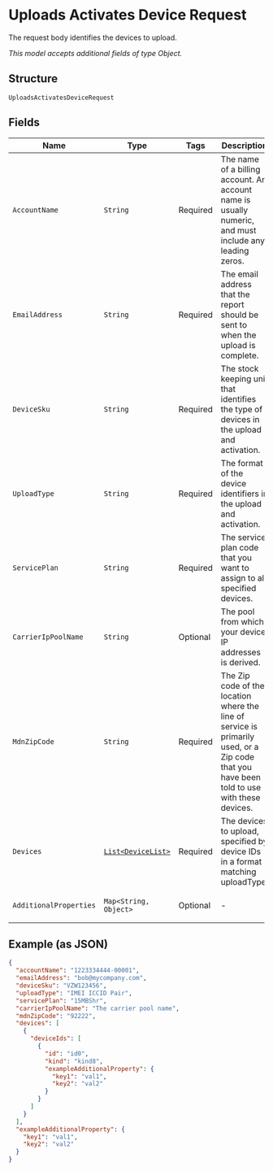 
# Uploads Activates Device Request

The request body identifies the devices to upload.

*This model accepts additional fields of type Object.*

## Structure

`UploadsActivatesDeviceRequest`

## Fields

| Name | Type | Tags | Description | Getter | Setter |
|  --- | --- | --- | --- | --- | --- |
| `AccountName` | `String` | Required | The name of a billing account. An account name is usually numeric, and must include any leading zeros. | String getAccountName() | setAccountName(String accountName) |
| `EmailAddress` | `String` | Required | The email address that the report should be sent to when the upload is complete. | String getEmailAddress() | setEmailAddress(String emailAddress) |
| `DeviceSku` | `String` | Required | The stock keeping unit that identifies the type of devices in the upload and activation. | String getDeviceSku() | setDeviceSku(String deviceSku) |
| `UploadType` | `String` | Required | The format of the device identifiers in the upload and activation. | String getUploadType() | setUploadType(String uploadType) |
| `ServicePlan` | `String` | Required | The service plan code that you want to assign to all specified devices. | String getServicePlan() | setServicePlan(String servicePlan) |
| `CarrierIpPoolName` | `String` | Optional | The pool from which your device IP addresses is derived. | String getCarrierIpPoolName() | setCarrierIpPoolName(String carrierIpPoolName) |
| `MdnZipCode` | `String` | Required | The Zip code of the location where the line of service is primarily used, or a Zip code that you have been told to use with these devices. | String getMdnZipCode() | setMdnZipCode(String mdnZipCode) |
| `Devices` | [`List<DeviceList>`](../../doc/models/device-list.md) | Required | The devices to upload, specified by device IDs in a format matching uploadType. | List<DeviceList> getDevices() | setDevices(List<DeviceList> devices) |
| `AdditionalProperties` | `Map<String, Object>` | Optional | - | Object getAdditionalProperty(String key) | additionalProperty(String key, Object value) |

## Example (as JSON)

```json
{
  "accountName": "1223334444-00001",
  "emailAddress": "bob@mycompany.com",
  "deviceSku": "VZW123456",
  "uploadType": "IMEI ICCID Pair",
  "servicePlan": "15MBShr",
  "carrierIpPoolName": "The carrier pool name",
  "mdnZipCode": "92222",
  "devices": [
    {
      "deviceIds": [
        {
          "id": "id0",
          "kind": "kind8",
          "exampleAdditionalProperty": {
            "key1": "val1",
            "key2": "val2"
          }
        }
      ]
    }
  ],
  "exampleAdditionalProperty": {
    "key1": "val1",
    "key2": "val2"
  }
}
```


